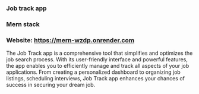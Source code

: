 ### Job track app

### Mern stack

### Website: https://mern-wzdp.onrender.com

The Job Track app is a comprehensive tool that simplifies and optimizes the job search process. With its user-friendly interface and powerful features, the app enables you to efficiently manage and track all aspects of your job applications. From creating a personalized dashboard to organizing job listings, scheduling interviews, Job Track app enhances your chances of success in securing your dream job.
